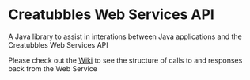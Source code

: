 Creatubbles Web Services API	
========

A Java library to assist in interations between Java applications and the Creatubbles Web Services API

Please check out the [Wiki](https://github.com/creatubbles/api/wiki) to see the structure of calls to and responses back from the Web Service
